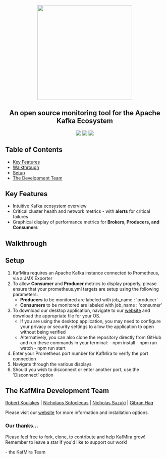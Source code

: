 <p align="center">
<img alignContent="center" src="https://i.imgur.com/rAgCkC6.png" width="300" height="300"></p>

<h2 align="center"><strong>An open source monitoring tool for the Apache Kafka Ecosystem</strong></h2>

<p align="center">
  <img src="https://img.shields.io/badge/PRs-welcome-brightgreen.svg?style=flat"/>
  <img src="https://img.shields.io/badge/contributions-welcome-brightgreen.svg?style=flat"/>
  <img src="https://img.shields.io/github/stars/oslabs-beta/Kafmira?logoColor=%2334495e&style=social"> 
</p>

## Table of Contents

* [Key Features](#key-features)
* [Walkthrough](#walkthrough)
* [Setup](#setup)
* [The Development Team](#the-kafmira-development-team)

## Key Features

- Intuitive Kafka ecosystem overview
- Critical cluster health and network metrics - with <strong>alerts</strong> for critical failures
- Graphical display of performance metrics for <strong>Brokers, Producers, and Consumers</strong>

## Walkthrough




## Setup

1. KafMira requires an Apache Kafka instance connected to Prometheus, via a JMX Exporter
2. To allow **Consumer** and **Producer** metrics to display properly, please ensure that your prometheus.yml targets are setup using the following parameters:
      - **Producers** to be monitored are labeled with job_name : 'producer'
      - **Consumers** to be monitored are labeled with job_name : 'consumer'
3. To download our desktop application, navigate to our [website](http://kafmira.io/) and download the appropriate file for your OS.
      - If you are using the desktop application, you may need to configure your privacy or security settings to allow the application to open without being             verified
      - Alternatively, you can also clone the repository directly from GitHub and run these commands in your terminal:
            - npm install
            - npm run watch
            - npm run start
4. Enter your Prometheus port number for KafMira to verify the port connection
5. Navigate through the various displays
6. Should you wish to disconnect or enter another port, use the 'Disconnect' option

## The KafMira Development Team

[Robert Koulakes](https://github.com/RobertKoulakes)
| [Nicholaos Sofocleous](https://github.com/nsofocleous)
| [Nicholas Suzuki](https://github.com/nicholassuzuki)
| [Gibran Haq](https://github.com/Gibran-Haq)

Please visit our [website](http://kafmira.io/) for more information and installation options.

<h3> Our thanks... </h3>
  
  <p>Please feel free to fork, clone, to contribute and help KafMira grow! Remember to leave a star if you'd like to support our work!</P>
  <p> - the KafMira Team </p>
  

